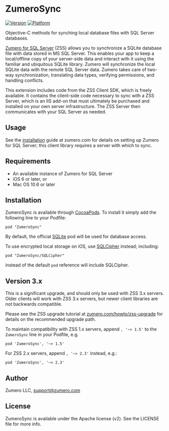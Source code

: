 # ZumeroSync

[![Version](http://cocoapod-badges.herokuapp.com/v/ZumeroSync/badge.png)](http://cocoadocs.org/docsets/ZumeroSync)
[![Platform](http://cocoapod-badges.herokuapp.com/p/ZumeroSync/badge.png)](http://cocoadocs.org/docsets/ZumeroSync)

Objective-C methods for synching local database files with SQL Server databases.

[Zumero for SQL Server][zss] (ZSS) allows you to synchronize a SQLite database file with data stored in MS SQL Server.  This enables your app to keep a local/offline copy of your server-side data and interact with it using the familiar and ubiquitous SQLite library.  Zumero will synchronize the local SQLite data with the remote SQL Server data.  Zumero takes care of two-way synchronization, translating data types, verifying permissions, and handling conflicts.

This extension includes code from the ZSS Client SDK, which is freely available.  It contains the client-side code necessary to sync with a ZSS Server, which is an IIS add-on that must ultimately be purchased and installed on your own server infrastructure.  The ZSS Server then communicates with your SQL Server as needed.

## Usage

See the [installation][started] guide at zumero.com for details on setting up Zumero for SQL Server; this client library requires a server with which to sync.

## Requirements

- An available instance of Zumero for SQL Server
- iOS 6 or later, or
- Mac OS 10.6 or later

## Installation

ZumeroSync is available through [CocoaPods](http://cocoapods.org). To install
it simply add the following line to your Podfile:

    pod "ZumeroSync"

By default, the official [SQLite][sqlitepod] pod will be used for database access.  

To use encrypted local storage on iOS, use [SQLCipher][sqlcipherpod] instead; including:

    pod "ZumeroSync/SQLCipher"

instead of the default `pod` reference will include SQLCipher.

## Version 3.x

This is a significant upgrade, and should only be used with ZSS 3.x servers. Older clients will work with ZSS 3.x servers, but newer client libraries are *not* backwards compatible.

Please see the ZSS upgrade tutorial at [zumero.com/howto/zss-upgrade](http://zumero.com/howto/zss-upgrade/) for details on the recommended upgrade path.

To maintain compatibility with ZSS 1.x servers, append `, '~> 1.5'` to the `ZumeroSync` line in your Podfile, e.g.

    pod 'ZumeroSync', '~> 1.5'

For ZSS 2.x servers, append `, '~> 2.3'` instead, e.g.:

    pod 'ZumeroSync', '~> 2.3'

## Author

Zumero LLC, <support@zumero.com>

## License

ZumeroSync is available under the Apache license (v2). See the LICENSE file for more info.

[started]: http://zumero.com/docs/zumero_for_sql_server_install.html
[zss]: http://zumero.com/dev-center/zss/
[sqlcipherpod]: https://github.com/guilhermeandrade/sqlcipher
[sqlitepod]: https://github.com/CocoaPods/Specs/tree/master/sqlite3
